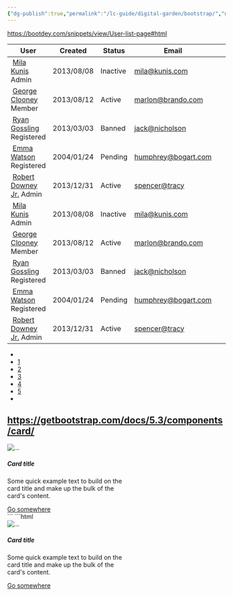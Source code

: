 ```yaml
---
{"dg-publish":true,"permalink":"/lc-guide/digital-garden/bootstrap/","noteIcon":"📄"}
---
```


https://bootdey.com/snippets/view/User-list-page#html
<link href="https://maxcdn.bootstrapcdn.com/font-awesome/4.3.0/css/font-awesome.min.css"  rel="stylesheet">
<div class="container">
<div class="row">
	<div class="col-lg-12">
		<div class="main-box clearfix">
			<div class="table-responsive">
				<table class="table user-list">
					<thead>
						<tr>
							<th><span>User</span></th>
							<th><span>Created</span></th>
							<th class="text-center"><span>Status</span></th>
							<th><span>Email</span></th>
							<th>&nbsp;</th>
						</tr>
					</thead>
					<tbody>
						<tr>
							<td>
								<img src="https://bootdey.com/img/Content/avatar/avatar1.png" alt="">
								<a href="#" class="user-link">Mila Kunis</a>
								<span class="user-subhead">Admin</span>
							</td>
							<td>
								2013/08/08
							</td>
							<td class="text-center">
								<span class="label label-default">Inactive</span>
							</td>
							<td>
								<a href="#">mila@kunis.com</a>
							</td>
							<td style="width: 20%;">
								<a href="#" class="table-link">
									<span class="fa-stack">
										<i class="fa fa-square fa-stack-2x"></i>
										<i class="fa fa-search-plus fa-stack-1x fa-inverse"></i>
									</span>
								</a>
								<a href="#" class="table-link">
 									<span class="fa-stack">
										<i class="fa fa-square fa-stack-2x"></i>
										<i class="fa fa-pencil fa-stack-1x fa-inverse"></i>
									</span>
								</a>
								<a href="#" class="table-link danger">
									<span class="fa-stack">
										<i class="fa fa-square fa-stack-2x"></i>
										<i class="fa fa-trash-o fa-stack-1x fa-inverse"></i>
									</span>
								</a>
							</td>
						</tr>
						<tr>
							<td>
								<img src="https://bootdey.com/img/Content/avatar/avatar2.png" alt="">
								<a href="#" class="user-link">George Clooney</a>
								<span class="user-subhead">Member</span>
							</td>
							<td>
								2013/08/12
							</td>
							<td class="text-center">
								<span class="label label-success">Active</span>
							</td>
							<td>
								<a href="#">marlon@brando.com</a>
							</td>
							<td style="width: 20%;">
								<a href="#" class="table-link">
									<span class="fa-stack">
										<i class="fa fa-square fa-stack-2x"></i>
										<i class="fa fa-search-plus fa-stack-1x fa-inverse"></i>
									</span>
								</a>
								<a href="#" class="table-link">
									<span class="fa-stack">
										<i class="fa fa-square fa-stack-2x"></i>
										<i class="fa fa-pencil fa-stack-1x fa-inverse"></i>
									</span>
								</a>
								<a href="#" class="table-link danger">
									<span class="fa-stack">
										<i class="fa fa-square fa-stack-2x"></i>
										<i class="fa fa-trash-o fa-stack-1x fa-inverse"></i>
									</span>
								</a>
							</td>
						</tr>
						<tr>
							<td>
								<img src="https://bootdey.com/img/Content/avatar/avatar3.png" alt="">
								<a href="#" class="user-link">Ryan Gossling</a>
								<span class="user-subhead">Registered</span>
							</td>
							<td>
								2013/03/03
							</td>
							<td class="text-center">
								<span class="label label-danger">Banned</span>
							</td>
							<td>
								<a href="#">jack@nicholson</a>
							</td>
							<td style="width: 20%;">
								<a href="#" class="table-link">
									<span class="fa-stack">
										<i class="fa fa-square fa-stack-2x"></i>
										<i class="fa fa-search-plus fa-stack-1x fa-inverse"></i>
									</span>
								</a>
								<a href="#" class="table-link">
									<span class="fa-stack">
										<i class="fa fa-square fa-stack-2x"></i>
										<i class="fa fa-pencil fa-stack-1x fa-inverse"></i>
									</span>
								</a>
								<a href="#" class="table-link danger">
									<span class="fa-stack">
										<i class="fa fa-square fa-stack-2x"></i>
										<i class="fa fa-trash-o fa-stack-1x fa-inverse"></i>
									</span>
								</a>
							</td>
						</tr>
						<tr>
							<td>
								<img src="https://bootdey.com/img/Content/avatar/avatar4.png" alt="">
								<a href="#" class="user-link">Emma Watson</a>
								<span class="user-subhead">Registered</span>
							</td>
							<td>
								2004/01/24
							</td>
							<td class="text-center">
								<span class="label label-warning">Pending</span>
							</td>
							<td>
								<a href="#">humphrey@bogart.com</a>
							</td>
							<td style="width: 20%;">
								<a href="#" class="table-link">
									<span class="fa-stack">
										<i class="fa fa-square fa-stack-2x"></i>
										<i class="fa fa-search-plus fa-stack-1x fa-inverse"></i>
									</span>
								</a>
								<a href="#" class="table-link">
									<span class="fa-stack">
										<i class="fa fa-square fa-stack-2x"></i>
										<i class="fa fa-pencil fa-stack-1x fa-inverse"></i>
									</span>
								</a>
								<a href="#" class="table-link danger">
									<span class="fa-stack">
										<i class="fa fa-square fa-stack-2x"></i>
										<i class="fa fa-trash-o fa-stack-1x fa-inverse"></i>
									</span>
								</a>
							</td>
						</tr>
						<tr>
							<td>
								<img src="https://bootdey.com/img/Content/avatar/avatar5.png" alt="">
								<a href="#" class="user-link">Robert Downey Jr.</a>
								<span class="user-subhead">Admin</span>
							</td>
							<td>
								2013/12/31
							</td>
							<td class="text-center">
								<span class="label label-success">Active</span>
							</td>
							<td>
								<a href="#">spencer@tracy</a>
							</td>
							<td style="width: 20%;">
								<a href="#" class="table-link">
									<span class="fa-stack">
										<i class="fa fa-square fa-stack-2x"></i>
										<i class="fa fa-search-plus fa-stack-1x fa-inverse"></i>
									</span>
								</a>
								<a href="#" class="table-link">
									<span class="fa-stack">
										<i class="fa fa-square fa-stack-2x"></i>
										<i class="fa fa-pencil fa-stack-1x fa-inverse"></i>
									</span>
								</a>
								<a href="#" class="table-link danger">
									<span class="fa-stack">
										<i class="fa fa-square fa-stack-2x"></i>
										<i class="fa fa-trash-o fa-stack-1x fa-inverse"></i>
									</span>
								</a>
							</td>
						</tr>
						<tr>
							<td>
								<img src="https://bootdey.com/img/Content/avatar/avatar6.png" alt="">
								<a href="#" class="user-link">Mila Kunis</a>
								<span class="user-subhead">Admin</span>
							</td>
							<td>
								2013/08/08
							</td>
							<td class="text-center">
								<span class="label label-default">Inactive</span>
							</td>
							<td>
								<a href="#">mila@kunis.com</a>
							</td>
							<td style="width: 20%;">
								<a href="#" class="table-link">
									<span class="fa-stack">
										<i class="fa fa-square fa-stack-2x"></i>
										<i class="fa fa-search-plus fa-stack-1x fa-inverse"></i>
									</span>
								</a>
								<a href="#" class="table-link">
									<span class="fa-stack">
										<i class="fa fa-square fa-stack-2x"></i>
										<i class="fa fa-pencil fa-stack-1x fa-inverse"></i>
									</span>
								</a>
								<a href="#" class="table-link danger">
									<span class="fa-stack">
										<i class="fa fa-square fa-stack-2x"></i>
										<i class="fa fa-trash-o fa-stack-1x fa-inverse"></i>
									</span>
								</a>
							</td>
						</tr>
						<tr>
							<td>
								<img src="https://bootdey.com/img/Content/avatar/avatar7.png" alt="">
								<a href="#" class="user-link">George Clooney</a>
								<span class="user-subhead">Member</span>
							</td>
							<td>
								2013/08/12
							</td>
							<td class="text-center">
								<span class="label label-success">Active</span>
							</td>
							<td>
								<a href="#">marlon@brando.com</a>
							</td>
							<td style="width: 20%;">
								<a href="#" class="table-link">
									<span class="fa-stack">
										<i class="fa fa-square fa-stack-2x"></i>
										<i class="fa fa-search-plus fa-stack-1x fa-inverse"></i>
									</span>
								</a>
								<a href="#" class="table-link">
									<span class="fa-stack">
										<i class="fa fa-square fa-stack-2x"></i>
										<i class="fa fa-pencil fa-stack-1x fa-inverse"></i>
									</span>
								</a>
								<a href="#" class="table-link danger">
									<span class="fa-stack">
										<i class="fa fa-square fa-stack-2x"></i>
										<i class="fa fa-trash-o fa-stack-1x fa-inverse"></i>
									</span>
								</a>
							</td>
						</tr>
						<tr>
							<td>
								<img src="https://bootdey.com/img/Content/avatar/avatar1.png" alt="">
								<a href="#" class="user-link">Ryan Gossling</a>
								<span class="user-subhead">Registered</span>
							</td>
							<td>
								2013/03/03
							</td>
							<td class="text-center">
								<span class="label label-danger">Banned</span>
							</td>
							<td>
								<a href="#">jack@nicholson</a>
							</td>
							<td style="width: 20%;">
								<a href="#" class="table-link">
									<span class="fa-stack">
										<i class="fa fa-square fa-stack-2x"></i>
										<i class="fa fa-search-plus fa-stack-1x fa-inverse"></i>
									</span>
								</a>
								<a href="#" class="table-link">
									<span class="fa-stack">
										<i class="fa fa-square fa-stack-2x"></i>
										<i class="fa fa-pencil fa-stack-1x fa-inverse"></i>
									</span>
								</a>
								<a href="#" class="table-link danger">
									<span class="fa-stack">
										<i class="fa fa-square fa-stack-2x"></i>
										<i class="fa fa-trash-o fa-stack-1x fa-inverse"></i>
									</span>
								</a>
							</td>
						</tr>
						<tr>
							<td>
								<img src="https://bootdey.com/img/Content/avatar/avatar1.png" alt="">
								<a href="#" class="user-link">Emma Watson</a>
								<span class="user-subhead">Registered</span>
							</td>
							<td>
								2004/01/24
							</td>
							<td class="text-center">
								<span class="label label-warning">Pending</span>
							</td>
							<td>
								<a href="#">humphrey@bogart.com</a>
							</td>
							<td style="width: 20%;">
								<a href="#" class="table-link">
									<span class="fa-stack">
										<i class="fa fa-square fa-stack-2x"></i>
										<i class="fa fa-search-plus fa-stack-1x fa-inverse"></i>
									</span>
								</a>
								<a href="#" class="table-link">
									<span class="fa-stack">
										<i class="fa fa-square fa-stack-2x"></i>
										<i class="fa fa-pencil fa-stack-1x fa-inverse"></i>
									</span>
								</a>
								<a href="#" class="table-link danger">
									<span class="fa-stack">
										<i class="fa fa-square fa-stack-2x"></i>
										<i class="fa fa-trash-o fa-stack-1x fa-inverse"></i>
									</span>
								</a>
							</td>
						</tr>
						<tr>
							<td>
								<img src="https://bootdey.com/img/Content/avatar/avatar6.png" alt="">
								<a href="#" class="user-link">Robert Downey Jr.</a>
								<span class="user-subhead">Admin</span>
							</td>
							<td>
								2013/12/31
							</td>
							<td class="text-center">
								<span class="label label-success">Active</span>
							</td>
							<td>
								<a href="#">spencer@tracy</a>
							</td>
							<td style="width: 20%;">
								<a href="#" class="table-link">
									<span class="fa-stack">
										<i class="fa fa-square fa-stack-2x"></i>
										<i class="fa fa-search-plus fa-stack-1x fa-inverse"></i>
									</span>
								</a>
								<a href="#" class="table-link">
									<span class="fa-stack">
										<i class="fa fa-square fa-stack-2x"></i>
										<i class="fa fa-pencil fa-stack-1x fa-inverse"></i>
									</span>
								</a>
								<a href="#" class="table-link danger">
									<span class="fa-stack">
										<i class="fa fa-square fa-stack-2x"></i>
										<i class="fa fa-trash-o fa-stack-1x fa-inverse"></i>
									</span>
								</a>
							</td>
						</tr>
					</tbody>
				</table>
			</div>
			<ul class="pagination pull-right">
				<li><a href="#"><i class="fa fa-chevron-left"></i></a></li>
				<li><a href="#">1</a></li>
				<li><a href="#">2</a></li>
				<li><a href="#">3</a></li>
				<li><a href="#">4</a></li>
				<li><a href="#">5</a></li>
				<li><a href="#"><i class="fa fa-chevron-right"></i></a></li>
			</ul>
		</div>
	</div>
</div>
</div>

## https://getbootstrap.com/docs/5.3/components/card/

<div class="card" style="width: 18rem;">
  <img src="..." class="card-img-top" alt="...">
  <div class="card-body">
    <h5 class="card-title">Card title</h5>
    <p class="card-text">Some quick example text to build on the card title and make up the bulk of the card's content.</p>
    <a href="#" class="btn btn-primary">Go somewhere</a>
  </div>
</div>
```
```html
<div class="card" style="width: 18rem;">
  <img src="..." class="card-img-top" alt="...">
  <div class="card-body">
    <h5 class="card-title">Card title</h5>
    <p class="card-text">Some quick example text to build on the card title and make up the bulk of the card's content.</p>
    <a href="#" class="btn btn-primary">Go somewhere</a>
  </div>
</div>